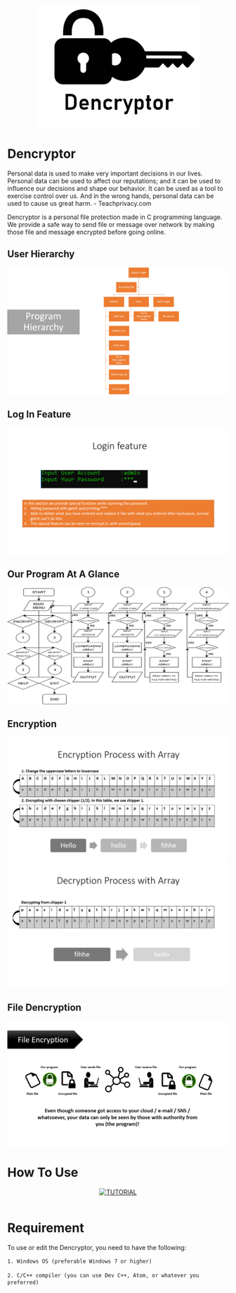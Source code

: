 
<div align="center"> 
<img src="https://github.com/ferlinda/dencryptor/blob/master/dencrpyt/logo.png" alt="LOGO">
</div>

# Dencryptor

Personal data is used to make very important decisions in our lives. Personal data can be used to affect our reputations; and it can be used to influence our decisions and shape our behavior. It can be used as a tool to exercise control over us. And in the wrong hands, personal data can be used to cause us great harm. - Teachprivacy.com

Dencryptor is a personal file protection made in C programming language. We provide a safe way to send file or message over network by making those file and message encrypted before going online.

## User Hierarchy

![Hierarchy](/dencrpyt/den1.png)

## Log In Feature

![login](/dencrpyt/den2.png)

## Our Program At A Glance

![Flowchart](/dencrpyt/den4.png)

## Encryption

![den5](/dencrpyt/den5.png)
![den6](/dencrpyt/den6.png)

## File Dencryption

![den7](/dencrpyt/den7.png)



# How To Use

<div align="center">
  <a href="https://www.youtube.com/watch?v=udZ101MHLM0"><img src="https://img.youtube.com/vi/udZ101MHLM0/0.jpg" alt="TUTORIAL">
  </a>
</div>
<br>

# Requirement

To use or edit the Dencryptor, you need to have the following:

	1. Windows OS (preferable Windows 7 or higher)

	2. C/C++ compiler (you can use Dev C++, Atom, or whatever you preferred)










